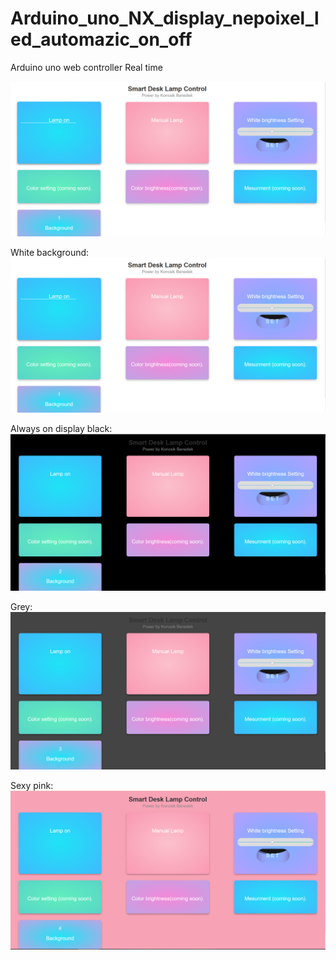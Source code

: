 # Arduino_uno_NX_display_nepoixel_led_automazic_on_off
Arduino uno web controller
Real time

![img.png](img.png)

White background:
![img_1.png](img_1.png)

Always on display black:
![img_2.png](img_2.png)

Grey:
![img_3.png](img_3.png)

Sexy pink:
![img_4.png](img_4.png)